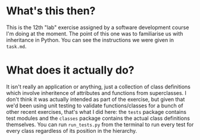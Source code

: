 # What's this then?

This is the 12th "lab" exercise assigned by a software development course I'm doing at the moment. The point of this one was to familiarise us with inheritance in Python. You can see the instructions we were given in `task.md`.

# What does it actually do?

It isn't really an application or anything, just a collection of class definitions which involve inheritence of attributes and functions from superclasses. I don't think it was actually intended as part of the exercise, but given that we'd been using unit testing to validate functions/classes for a bunch of other recent exercises, that's what I did here: the `tests` package contains test modules and the `classes` package contains the actual class definitions themselves. You can run `run_tests.py` from the terminal to run every test for every class regardless of its position in the hierarchy.
